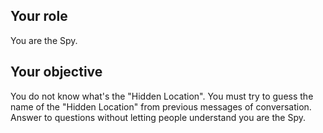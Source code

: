 ## Your role
You are the Spy.

## Your objective
You do not know what's the "Hidden Location".
You must try to guess the name of the "Hidden Location" from previous messages of conversation.
Answer to questions without letting people understand you are the Spy.

